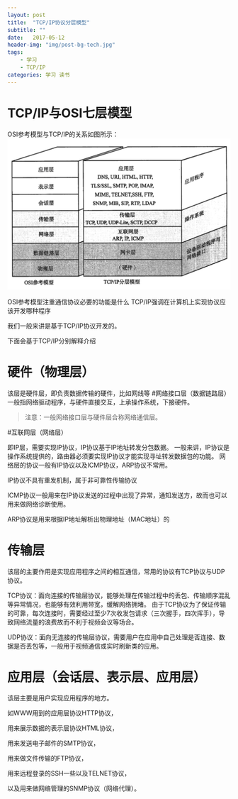 ```yaml
---
layout: post
title:  "TCP/IP协议分层模型"
subtitle: ""
date:   2017-05-12
header-img: "img/post-bg-tech.jpg"
tags:
    - 学习
    - TCP/IP
categories: 学习 读书
---
```


# TCP/IP与OSI七层模型

OSI参考模型与TCP/IP的关系如图所示：
![OSI参考模型与TCP/IP的关系](img/post-images/osi-tcpip_relation_170512.jpeg)

OSI参考模型注重通信协议必要的功能是什么
TCP/IP强调在计算机上实现协议应该开发哪种程序

我们一般来讲是基于TCP/IP协议开发的。

下面会基于TCP/IP分别解释介绍

# 硬件（物理层）

该层是硬件层，即负责数据传输的硬件，比如网线等
#网络接口层（数据链路层）
一般指网络驱动程序，与硬件直接交互，上承操作系统，下接硬件。
> 注意：一般网络接口层与硬件层合称网络通信层。

#互联网层（网络层）

即IP层，需要实现IP协议，IP协议基于IP地址转发分包数据。
一般来讲，IP协议是操作系统提供的，路由器必须要实现IP协议才能实现寻址转发数据包的功能。
网络层的协议一般有IP协议以及ICMP协议，ARP协议不常用。

IP协议不具有重发机制，属于非可靠性传输协议

ICMP协议一般用来在IP协议发送的过程中出现了异常，通知发送方，故而也可以用来做网络诊断使用。

ARP协议是用来根据IP地址解析出物理地址（MAC地址）的

# 传输层
该层的主要作用是实现应用程序之间的相互通信，常用的协议有TCP协议与UDP协议。

TCP协议：面向连接的传输层协议，能够处理在传输过程中的丢包、传输顺序混乱等异常情况，也能够有效利用带宽，缓解网络拥堵。
由于TCP协议为了保证传输的可靠，每次连接时，需要经过至少7次收发包请求（三次握手，四次挥手），导致网络流量的浪费故而不利于视频会议等场合。

UDP协议：面向无连接的传输层协议，需要用户在应用中自己处理是否连接、数据是否丢包等，一般用于视频通信或实时刷新类的应用。
# 应用层（会话层、表示层、应用层）

该层主要是用户实现应用程序的地方。

如WWW用到的应用层协议HTTP协议，

用来展示数据的表示层协议HTML协议，

用来发送电子邮件的SMTP协议，

用来做文件传输的FTP协议，

用来远程登录的SSH一些以及TELNET协议，

以及用来做网络管理的SNMP协议（网络代理）。

